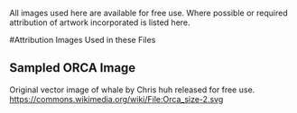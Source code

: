 All images used here are available for free use.  Where possible or required
attribution of artwork incorporated is listed here.

#Attribution
Images Used in these Files

## Sampled ORCA Image
Original vector image of whale by Chris huh released for free use.
https://commons.wikimedia.org/wiki/File:Orca_size-2.svg
